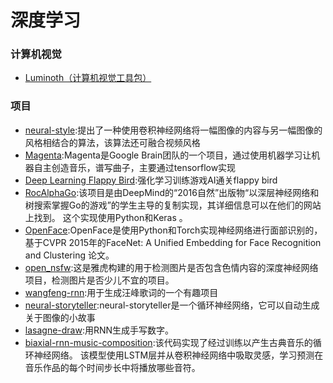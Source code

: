 # 深度学习

### 计算机视觉

- [Luminoth（计算机视觉工具包）](https://github.com/tryolabs/luminoth)


### 项目
- [neural-style](https://github.com/jcjohnson/neural-style):提出了一种使用卷积神经网络将一幅图像的内容与另一幅图像的风格相结合的算法，该算法还可融合视频风格
- [Magenta](https://github.com/tensorflow/magenta):Magenta是Google Brain团队的一个项目，通过使用机器学习让机器自主创造音乐，谱写曲子，主要通过tensorflow实现
- [Deep Learning Flappy Bird](https://github.com/yenchenlin/DeepLearningFlappyBird):强化学习训练游戏AI通关flappy bird
- [RocAlphaGo](https://github.com/Rochester-NRT/RocAlphaGo):该项目是由DeepMind的“2016自然”出版物“以深层神经网络和树搜索掌握Go的游戏”的学生主导的复制实现，其详细信息可以在他们的网站上找到。 这个实现使用Python和Keras 。
- [OpenFace](https://github.com/cmusatyalab/openface):OpenFace是使用Python和Torch实现神经网络进行面部识别的，基于CVPR 2015年的FaceNet: A Unified Embedding for Face Recognition and Clustering 论文。
- [open_nsfw](https://github.com/yahoo/open_nsfw):这是雅虎构建的用于检测图片是否包含色情内容的深度神经网络项目，检测图片是否少儿不宜的项目。
- [wangfeng-rnn](https://github.com/phunterlau/wangfeng-rnn):用于生成汪峰歌词的一个有趣项目
- [neural-storyteller](https://github.com/ryankiros/neural-storyteller):neural-storyteller是一个循环神经网络，它可以自动生成关于图像的小故事
- [lasagne-draw](https://github.com/skaae/lasagne-draw):用RNN生成手写数字。
- [biaxial-rnn-music-composition](https://github.com/hexahedria/biaxial-rnn-music-composition):该代码实现了经过训练以产生古典音乐的循环神经网络。 该模型使用LSTM层并从卷积神经网络中吸取灵感，学习预测在音乐作品的每个时间步长中将播放哪些音符。


